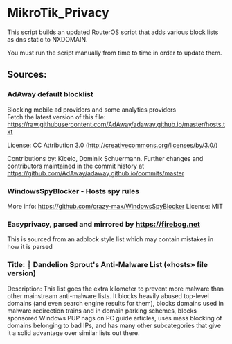 # MikroTik_Privacy
This script builds an updated RouterOS script that adds various block lists as dns static to NXDOMAIN.  

You must run the script manually from time to time in order to update them.

## Sources:
### AdAway default blocklist  
Blocking mobile ad providers and some analytics providers  
Fetch the latest version of this file:
https://raw.githubusercontent.com/AdAway/adaway.github.io/master/hosts.txt

License:
CC Attribution 3.0 (http://creativecommons.org/licenses/by/3.0/)

Contributions by:
Kicelo, Dominik Schuermann.
Further changes and contributors maintained in the commit history at
https://github.com/AdAway/adaway.github.io/commits/master

### WindowsSpyBlocker - Hosts spy rules
More info: https://github.com/crazy-max/WindowsSpyBlocker
License: MIT

### Easyprivacy, parsed and mirrored by https://firebog.net
This is sourced from an adblock style list which may contain mistakes in how it is parsed

### Title: 💊 Dandelion Sprout's Anti-Malware List («hosts» file version)
Description: This list goes the extra kilometer to prevent more malware than other mainstream anti-malware lists. It blocks heavily abused top-level domains (and even search engine results for them), blocks domains used in malware redirection trains and in domain parking schemes, blocks sponsored Windows PUP nags on PC guide articles, uses mass blocking of domains belonging to bad IPs, and has many other subcategories that give it a solid advantage over similar lists out there.
